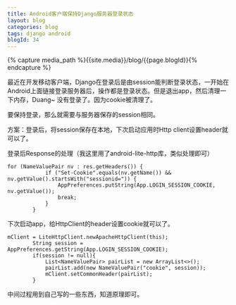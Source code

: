```yaml
---
title: Android客户端保持Django服务器登录状态
layout: blog
categories: blog
tags: django android
blogId: 34
---
```

{% capture media_path %}{{site.media}}/blog/{{page.blogId}}{% endcapture %}

最近在开发移动客户端，Django在登录后是由session能判断登录状态，一开始在Android上面链接登录服务器后，操作都是登录状态。但是退出app，然后清理一下内存，Duang~ 没有登录了。因为cookie被清理了。

要保持登录，那么就需要与服务器保存的session相同。

方案：登录后，将session保存在本地，下次启动应用时Http client设置header就可以了。

登录后Response的处理（我这里用了android-lite-http库，类似处理即可）

```
for (NameValuePair nv : res.getHeaders()) {
            if ("Set-Cookie".equals(nv.getName()) && nv.getValue().startsWith("sessionid=")) {
                AppPreferences.putString(App.LOGIN_SESSION_COOKIE, nv.getValue());
                break;
            }
        }
```

下次启动app，给HttpClient的header设置cookie就可以了。

```
mClient = LiteHttpClient.newApacheHttpClient(this);
        String session = AppPreferences.getString(App.LOGIN_SESSION_COOKIE);
        if(session != null){
            List<NameValuePair> pairList = new ArrayList<>();
            pairList.add(new NameValuePair("cookie", session));
            mClient.setCommonHeader(pairList);
        }
```

中间过程用到自己写的一些东西，知道原理即可。